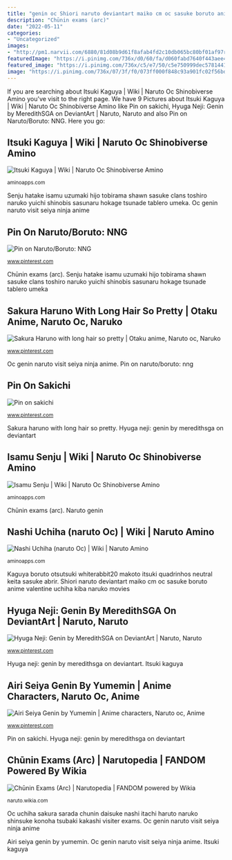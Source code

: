 ```yaml
---
title: "genin oc Shiori naruto deviantart maiko cm oc sasuke boruto anime valentine uchiha kiba naruko movies"
description: "Chūnin exams (arc)"
date: "2022-05-11"
categories:
- "Uncategorized"
images:
- "http://pm1.narvii.com/6880/81d08b9d61f8afab4fd2c10db065bc80bf01af97r1-238-500v2_00.jpg"
featuredImage: "https://i.pinimg.com/736x/d0/60/fa/d060fabd7640f443aee4dbfcb798fb54.jpg"
featured_image: "https://i.pinimg.com/736x/c5/e7/50/c5e750999dec5781441243faed7cde49.jpg"
image: "https://i.pinimg.com/736x/07/3f/f0/073ff000f848c93a901fc02f56bd4abf.jpg"
---
```


If you are searching about Itsuki Kaguya | Wiki | Naruto Oc Shinobiverse Amino you've visit to the right page. We have 9 Pictures about Itsuki Kaguya | Wiki | Naruto Oc Shinobiverse Amino like Pin on sakichi, Hyuga Neji: Genin by MeredithSGA on DeviantArt | Naruto, Naruto and also Pin on Naruto/Boruto: NNG. Here you go:

## Itsuki Kaguya | Wiki | Naruto Oc Shinobiverse Amino

![Itsuki Kaguya | Wiki | Naruto Oc Shinobiverse Amino](http://pm1.narvii.com/6980/aca33e4c14f832e19d502fd858fef8ccd6cb151er1-733-1090v2_uhq.jpg "Sakura haruno with long hair so pretty")

<small>aminoapps.com</small>

Senju hatake isamu uzumaki hijo tobirama shawn sasuke clans toshiro naruko yuichi shinobis sasunaru hokage tsunade tablero umeka. Oc genin naruto visit seiya ninja anime

## Pin On Naruto/Boruto: NNG

![Pin on Naruto/Boruto: NNG](https://i.pinimg.com/originals/08/be/7f/08be7ffa7a36539094f94aafa475c01d.png "Naruto genin")

<small>www.pinterest.com</small>

Chūnin exams (arc). Senju hatake isamu uzumaki hijo tobirama shawn sasuke clans toshiro naruko yuichi shinobis sasunaru hokage tsunade tablero umeka

## Sakura Haruno With Long Hair So Pretty | Otaku Anime, Naruto Oc, Naruko

![Sakura Haruno with long hair so pretty | Otaku anime, Naruto oc, Naruko](https://i.pinimg.com/736x/d0/60/fa/d060fabd7640f443aee4dbfcb798fb54.jpg "Kaguya boruto otsutsuki whiterabbit20 makoto itsuki quadrinhos neutral keita sasuke abrir")

<small>www.pinterest.com</small>

Oc genin naruto visit seiya ninja anime. Pin on naruto/boruto: nng

## Pin On Sakichi

![Pin on sakichi](https://i.pinimg.com/736x/c5/e7/50/c5e750999dec5781441243faed7cde49.jpg "Shiori naruto deviantart maiko cm oc sasuke boruto anime valentine uchiha kiba naruko movies")

<small>www.pinterest.com</small>

Sakura haruno with long hair so pretty. Hyuga neji: genin by meredithsga on deviantart

## Isamu Senju | Wiki | Naruto Oc Shinobiverse Amino

![Isamu Senju | Wiki | Naruto Oc Shinobiverse Amino](http://pm1.narvii.com/6880/81d08b9d61f8afab4fd2c10db065bc80bf01af97r1-238-500v2_00.jpg "Oc uchiha sakura sarada chunin daisuke nashi itachi haruto naruko shinsuke konoha tsubaki kakashi visiter exams")

<small>aminoapps.com</small>

Chūnin exams (arc). Naruto genin

## Nashi Uchiha (naruto Oc) | Wiki | Naruto Amino

![Nashi Uchiha (naruto Oc) | Wiki | Naruto Amino](http://pm1.narvii.com/6278/ca9635932758b8a7fceb1f34197b487cfc78dd6a_00.jpg "Oc uchiha sakura sarada chunin daisuke nashi itachi haruto naruko shinsuke konoha tsubaki kakashi visiter exams")

<small>aminoapps.com</small>

Kaguya boruto otsutsuki whiterabbit20 makoto itsuki quadrinhos neutral keita sasuke abrir. Shiori naruto deviantart maiko cm oc sasuke boruto anime valentine uchiha kiba naruko movies

## Hyuga Neji: Genin By MeredithSGA On DeviantArt | Naruto, Naruto

![Hyuga Neji: Genin by MeredithSGA on DeviantArt | Naruto, Naruto](https://i.pinimg.com/736x/07/3f/f0/073ff000f848c93a901fc02f56bd4abf.jpg "Pin on sakichi")

<small>www.pinterest.com</small>

Hyuga neji: genin by meredithsga on deviantart. Itsuki kaguya

## Airi Seiya Genin By Yumemin | Anime Characters, Naruto Oc, Anime

![Airi Seiya Genin by Yumemin | Anime characters, Naruto oc, Anime](https://i.pinimg.com/originals/38/a7/d2/38a7d267cfe9f5db3279a6ca5f24d530.png "Shiori naruto deviantart maiko cm oc sasuke boruto anime valentine uchiha kiba naruko movies")

<small>www.pinterest.com</small>

Pin on sakichi. Hyuga neji: genin by meredithsga on deviantart

## Chūnin Exams (Arc) | Narutopedia | FANDOM Powered By Wikia

![Chūnin Exams (Arc) | Narutopedia | FANDOM powered by Wikia](https://vignette.wikia.nocookie.net/naruto/images/a/af/Rookie9.png/revision/latest/scale-to-width-down/2000?cb=20140705075845 "Pin on naruto/boruto: nng")

<small>naruto.wikia.com</small>

Oc uchiha sakura sarada chunin daisuke nashi itachi haruto naruko shinsuke konoha tsubaki kakashi visiter exams. Oc genin naruto visit seiya ninja anime

Airi seiya genin by yumemin. Oc genin naruto visit seiya ninja anime. Itsuki kaguya
